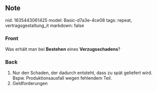 ## Note
nid: 1635443061425
model: Basic-d7a3e-4ce08
tags: repeat, vertragsgestaltung_it
markdown: false

### Front
Was erhält man bei <b>Bestehen</b> eines <b>Verzugsschadens</b>?

### Back
<ol>
  <li>Nur den Schaden, der dadurch entsteht, dass zu spät geliefert
  wird. Bspw. Produktionsausfall wegen fehlendem Teil.
  <li>Geldforderungen
</ol>

